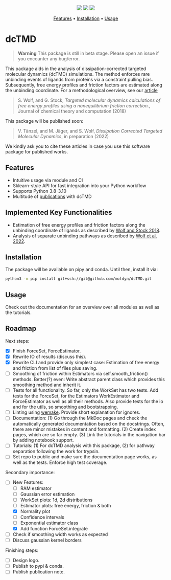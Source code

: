 <div align="center">
  <p>
    <a href="https://github.com/wemake-services/wemake-python-styleguide" alt="wemake-python-styleguide">
        <img src="https://img.shields.io/badge/style-wemake-000000.svg" /></a>
    <a href="https://moldyn.github.io/dcTMD" alt="Docs">
        <img src="https://img.shields.io/badge/mkdocs-Documentation-brightgreen" /></a>
    <a href="https://github.com/moldyn/dcTMD/blob/main/LICENSE" alt="License">
        <img src="https://img.shields.io/github/license/moldyn/dcTMD" /></a>
  </p>

  <p>
    <a href="#features">Features</a> •
    <a href="#installation">Installation</a> •
    <a href="#usage">Usage</a>
  </p>
</div>


# dcTMD

> **Warning**
> This package is still in beta stage. Please open an issue if you encounter
> any bug/error.

This package aids in the analysis of dissipation-corrected targeted molecular dynamics (dcTMD) simulations. The method enforces rare unbinding events of ligands from proteins via a constraint pulling bias. Subsequently, free energy profiles and friction factors are estimated along the unbinding coordinate. For a methodological overview, see our [article](https://pubs.acs.org/doi/full/10.1021/acs.jctc.8b00835)

> S. Wolf, and G. Stock,
> *Targeted molecular dynamics calculations of free energy profiles using a nonequilibrium friction correction.*,
> Journal of chemical theory and computation (2018)

This package will be published soon:

> V. Tänzel, and M. Jäger, and S. Wolf,
> *Dissipation Corrected Targeted Molecular Dynamics*,
> in preparation (2022)

We kindly ask you to cite these articles in case you use this software package for published works.

## Features
- Intuitive usage via module and CI
- Sklearn-style API for fast integration into your Python workflow
- Supports Python 3.8-3.10
- Multitude of [publications](https://www.moldyn.uni-freiburg.de/publications.html) with dcTMD

## Implemented Key Functionalities
- Estimation of free energy profiles and friction factors along the unbinding coordinate of ligands as described by [Wolf and Stock 2018](https://pubs.acs.org/doi/full/10.1021/acs.jctc.8b00835).
- Analysis of separate unbinding pathways as described by [Wolf et al. 2022](https://arxiv.org/abs/2212.07154).

## Installation
The package will be available on pipy and conda. Until then, install it via:
```bash
python3 -m pip install git+ssh://git@github.com/moldyn/dcTMD.git
```

## Usage
Check out the documentation for an overview over all modules as well as the tutorials.

## Roadmap

Next steps:
- [x] Finish ForceSet, ForceEstimator.
- [x] Rewrite IO of results (discuss this).
- [x] Rewrite CLI and provide only simplest case: Estimation of free energy and friction from list of files plus saving.
- [ ] Smoothing of friction within Estimators via self.smooth_friction() methods. Better(?) even: Write abstract parent class which provides this smoothing method and inherit it.
- [ ] Tests for all functionality. So far, only the WorkSet has two tests. Add tests for the ForceSet, for the Estimators WorkEstimator and ForceEstimator as well as all their methods. Also provide tests for the io and for the utils, so smoothing and bootstrapping.
- [ ] Linting using [wemake](https://github.com/wemake-services/wemake-python-styleguide). Provide short explanation for ignores.
- [ ] Documentation: (1) Go through the MkDoc pages and check the automatically generated documentation based on the docstrings. Often, there are minor mistakes in content and formatting. (2) Create index pages, which are so far empty. (3) Link the tutorials in the navigation bar by adding notebook support.
- [ ] Tutorials: (1) For dcTMD analysis with this package, (2) for pathway separation following the work for trypsin.
- [ ] Set repo to public and make sure the documentation page works, as well as the tests. Enforce high test coverage.

Secondary importance:
- [ ] New Features: 
    - [ ] RAM estimator
    - [ ] Gaussian error estimation
    - [ ] WorkSet plots: 1d, 2d distributions
    - [ ] Estimator plots: free energy, friction & both
    - [x] Normality plot
    - [ ] Confidence intervals
    - [ ] Exponential estimator class
    - [x] Add function ForceSet.integrate
- [ ] Check if smoothing width works as expected
- [ ] Discuss gaussian kernel borders

Finishing steps:
- [ ] Design logo.
- [ ] Publish to pypi & conda.
- [ ] Publish publication note.
